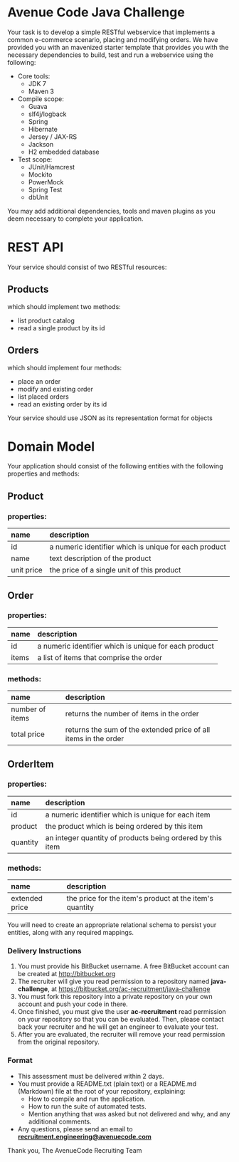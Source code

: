 # Avenue Code Java Challenge

Your task is to develop a simple RESTful webservice that implements a common e-commerce scenario, placing and modifying orders. We have provided you with an mavenized starter template that provides you with the necessary dependencies to build, test and run a webservice using the following:

- Core tools:
    - JDK 7
    - Maven 3
- Compile scope:
    - Guava
    - slf4j/logback
    - Spring
    - Hibernate
    - Jersey / JAX-RS
    - Jackson
    - H2 embedded database
- Test scope:
    - JUnit/Hamcrest
    - Mockito
    - PowerMock
    - Spring Test
    - dbUnit

You may add additional dependencies, tools and maven plugins as you deem necessary to complete your application. 

# REST API

Your service should consist of two RESTful resources:

## Products
	
which should implement two methods:
		
- list product catalog
- read a single product by its id
			
## Orders
	
which should implement four methods:
		
- place an order
- modify and existing order
- list placed orders
- read an existing order by its id
			
Your service should use JSON as its representation format for objects

# Domain Model			
			
Your application should consist of the following entities with the following properties and methods:

## Product
	
### properties:
name       |    description
:----------|:-----------------------------------------------------
id         | a numeric identifier which is unique for each product
name       | text description of the product
unit price | the price of a single unit of this product
		
## Order
	
### properties:

name  |    description
:-----|:-----------------------------------------------------
id    | a numeric identifier which is unique for each product
items | a list of items that comprise the order
			
### methods:
name            |    description
:---------------|:---------------------------------------------------------------
number of items | returns the number of items in the order
total price     | returns the sum of the extended price of all items in the order
			
## OrderItem
	
### properties:
name     |    description
:--------|:----------------------------------------------------------
id       | a numeric identifier which is unique for each item
product  | the product which is being ordered by this item
quantity | an integer quantity of products being ordered by this item
			
### methods:
name           |    description
:--------------|:-------------------------------------------------------
extended price | the price for the item's product at the item's quantity
			
You will need to create an appropriate relational schema to persist your entities, along with any required mappings.

### Delivery Instructions ###

1. You must provide his BitBucket username. A free BitBucket account can be created at http://bitbucket.org
1. The recruiter will give you read permission to a repository named **java-challenge**, at https://bitbucket.org/ac-recruitment/java-challenge
1. You must fork this repository into a private repository on your own account and push your code in there.
1. Once finished, you must give the user **ac-recruitment** read permission on your repository so that you can be evaluated. Then, please contact back your recruiter and he will get an engineer to evaluate your test.
1. After you are evaluated, the recruiter will remove your read permission from the original repository.

### Format ###

* This assessment must be delivered within 2 days.
* You must provide a README.txt (plain text) or a README.md (Markdown) file at the root of your repository, explaining:
    * How to compile and run the application.
    * How to run the suite of automated tests.
    * Mention anything that was asked but not delivered and why, and any additional comments.
* Any questions, please send an email to **recruitment.engineering@avenuecode.com**

Thank you,
The AvenueCode Recruiting Team